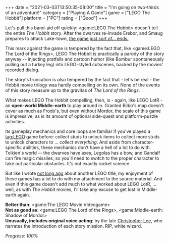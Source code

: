 +++
date = "2021-03-03T13:50:35-08:00"
title = "I'm going on two-thirds of an adventure!"
category = ["Playing A Game"]
game = ["LEGO The Hobbit"]
platform = ["PC"]
rating = ["Good"]
+++

Let's pull this band-aid off quickly: <game:LEGO The Hobbit> doesn't tell the entire <i>The Hobbit</i> story.  After the dwarves re-invade Erebor, and Smaug prepares to attack Lake-town, <a href="https://en.wikipedia.org/wiki/Lego_The_Hobbit_(video_game)#Cancelled_The_Battle_of_the_Five_Armies_DLC">the game just sort of... ends.</a>

This mark against the game is tempered by the fact that, like <game:LEGO The Lord of the Rings>, LEGO The Hobbit is practically a parody of the story anyway -- injecting pratfalls and cartoon humor (like Bombur spontaneously pulling out a turkey leg) into LEGO-styled cutscenes, backed by the movies' recorded dialog.

The story's truncation is <i>also</i> tempered by the fact that - let's be real - the Hobbit movie trilogy was hardly compelling on its own.  None of the events of this story measure up to the gravitas of <i>The Lord of the Rings</i>.

What makes LEGO The Hobbit compelling, then, is - again, like LEGO LotR - an <b>open-world Middle-earth</b> to play around in.  Granted Bilbo's map doesn't cover as much as Frodo's, but even without Mordor, the scale of this game is impressive; as is its amount of optional side-quest and platform-puzzle activities.

Its gameplay mechanics and core loops are familiar if you've played a <tag:LEGO> game before: collect studs to unlock items to collect more studs to unlock characters to ... <i>collect everything</i>.  And aside from character-specific abilities, these mechanics don't have a hell of a lot to do with Tolkien's world -- the dwarves have axes, Legolas has a bow, and Gandalf can fire magic missiles, so you'll need to switch to the proper character to take out particular obstacles.  It's not exactly rocket science.

But like I wrote [not long ago]($SiteBaseURL$2020/11/27/go-go-power-ninja/) about another LEGO title, my enjoyment of these games has a lot to do with my attachment to the source material.  And even if this game doesn't add much to what worked about LEGO LotR, ... well, as with <i>The Hobbit</i> movies, I'll take any excuse to get lost in Middle-earth again.

<b>Better than</b>: <game:The LEGO Movie Videogame>  
<b>Not as good as</b>: <game:LEGO The Lord of the Rings>, <game:Middle-earth: Shadow of Mordor>  
<b>Unusually, includes original voice acting</b>: by the late <a href="https://www.imdb.com/name/nm0000489/">Christopher Lee</a>, who narrates the introduction of each story mission.  RIP, white wizard.

<i>Progress: 100%</i>

